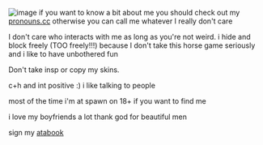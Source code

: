 ![image](https://cdn.discordapp.com/attachments/1300773188099375105/1310754036299071570/8A1142EB-8B68-40A7-9E0C-A39F08562275.gif?ex=67465e52&is=67450cd2&hm=931a04246145560392d5e6dd14ed460eebf27aec5fdf7b4aa13d180ad738c442&)
if you want to know a bit about me you should check out my [pronouns.cc](https://pronouns.cc/@Materia) otherwise you can call me whatever I really don't care 

I don't care who interacts with me as long as you're not weird. i hide and block freely (TOO freely!!!) because I don't take this horse game seriously and i like to have unbothered fun

Don't take insp or copy my skins.

c+h and int positive :) i like talking to people

most of the time i'm at spawn on 18+ if you want to find me


i love my boyfriends a lot thank god for beautiful men

sign my [atabook](https://materia.atabook.org)

